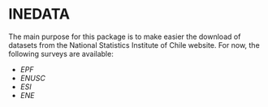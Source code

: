 # INEDATA

The main purpose for this package is to make easier the download of datasets from the National Statistics Institute of Chile website. For now, the following surveys are available:  
* *EPF*
* *ENUSC*
* *ESI*
* *ENE*
